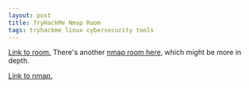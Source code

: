 ```yaml
---
layout: post
title: TryHackMe Nmap Room 
tags: tryhackme linux cybersecurity tools
---
```

[Link to room.](https://tryhackme.com/room/nmap01)
There's another [nmap room here](https://tryhackme.com/room/furthernmap), which might be more in depth.

[Link to nmap.](https://nmap.org/)